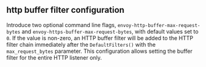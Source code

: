 ## http buffer filter configuration

Introduce two optional command line flags, `envoy-http-buffer-max-request-bytes` and `envoy-https-buffer-max-request-bytes`, with default values set to `0`. If the value is non-zero, an HTTP buffer filter will be added to the HTTP filter chain immediately after the `DefaultFilters()` with the `max_request_bytes` parameter. This configuration allows setting the buffer filter for the entire HTTP listener only. 
